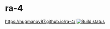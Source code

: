 # ra-4
https://nugmanov87.github.io/ra-4/
[![Build status](https://ci.appveyor.com/api/projects/status/q4sk93vo82q2pgim?svg=true)](https://ci.appveyor.com/project/nugmanov87/ra-4)